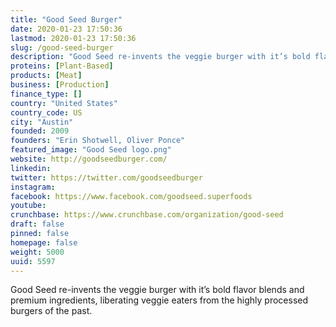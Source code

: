 ```yaml
---
title: "Good Seed Burger"
date: 2020-01-23 17:50:36
lastmod: 2020-01-23 17:50:36
slug: /good-seed-burger
description: "Good Seed re-invents the veggie burger with it’s bold flavor blends and premium ingredients, liberating veggie eaters from the highly processed burgers of the past."
proteins: [Plant-Based]
products: [Meat]
business: [Production]
finance_type: []
country: "United States"
country_code: US
city: "Austin"
founded: 2009
founders: "Erin Shotwell, Oliver Ponce"
featured_image: "Good Seed logo.png"
website: http://goodseedburger.com/
linkedin: 
twitter: https://twitter.com/goodseedburger
instagram: 
facebook: https://www.facebook.com/goodseed.superfoods
youtube: 
crunchbase: https://www.crunchbase.com/organization/good-seed
draft: false
pinned: false
homepage: false
weight: 5000
uuid: 5597
---
```

Good Seed re-invents the veggie burger with it’s bold flavor blends and premium ingredients, liberating veggie eaters from the highly processed burgers of the past.
